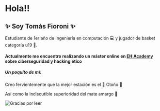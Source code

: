 # Hola!!
## :sparkles: Soy Tomás Fioroni :sparkles:
Estudiante de 1er año de Ingeniería en computación :computer: y jugador de basket categoría u19 :basketball:.

#### Actualmente me encuentro realizando un máster online en __[EH Academy](https://academy.ehacking.net)__ sobre ciberseguridad y hacking ético

##### Un poquito de mí:
Creo fervientemente que la mejor estación es el :fallen_leaf: Otoño :fallen_leaf:

Así como la indiscutible superioridad del mate amargo :mate:


![Gracias por leer](https://64.media.tumblr.com/a72a6c1904de1cc30885651470e95da5/eb3b121c17e5263a-ab/s1280x1920/f42559dd34eb254dfe7b13a075a2108d5ac297bb.png)
